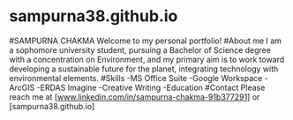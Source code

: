 # sampurna38.github.io
#SAMPURNA CHAKMA
Welcome to my personal portfolio!
#About me
I am a sophomore university student, pursuing a Bachelor of Science degree with a concentration on Environment, and my primary aim is to work toward developing a sustainable future for the planet, integrating technology with environmental elements.
#Skills
-MS Office Suite
-Google Workspace
-ArcGIS
-ERDAS Imagine
-Creative Writing
-Education
#Contact
Please reach me at [www.linkedin.com/in/sampurna-chakma-91b377291] or [sampurna38.github.io] 
